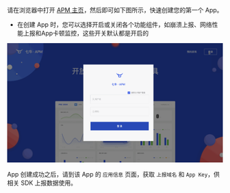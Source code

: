 请在浏览器中打开 [APM 主页](https://predem.qiniu.com/login)，然后即可如下图所示，快速创建您的第一个 App。
* 在创建 App 时，您可以选择开启或关闭各个功能组件，如崩溃上报、网络性能上报和App卡顿监控，这些开关默认都是开启的

![](../_media/dem-portal-init-app.gif)


App 创建成功之后，请到该 App 的 `应用信息` 页面，获取 `上报域名` 和 `App Key`，供相关 SDK 上报数据使用。